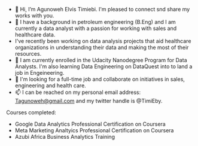 - 👋 Hi, I’m Agunoweh Elvis Timiebi. I'm pleased to connect snd share my works with you.
- 👀 I have a background in petroleum engineering (B.Eng) and I am currently a data analyst with a passion for working with sales and healthcare data. 
- I've recently been working on data analysis projects that aid healthcare organizations in understanding their data and making the most of their resources. 
- 🌱 I am currently enrolled in the Udacity Nanodegree Program for Data Analysts. I'm also learning Data Engineering on DataQuest into to land a job in Engeineering.
- 💞️ I'm looking for a full-time job and collaborate on initiatives in sales, engineering and health care.
- 📫 I can be reached on my personal email address: Tagunoweh@gmail.com and my twitter handle is @TimiEby.

Courses completed:
- Google Data Analytics Professional Certification on Coursera
- Meta Marketing Analtyics Professional Certification on Coursera
- Azubi Africa Business Analytics Training


<!---
Techsense23/Techsense23 is a ✨ special ✨ repository because its `README.md` (this file) appears on your GitHub profile.
You can click the Preview link to take a look at your changes.
--->
